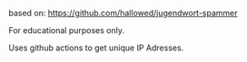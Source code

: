 based on: https://github.com/hallowed/jugendwort-spammer

For educational purposes only.

Uses github actions to get unique IP Adresses.
